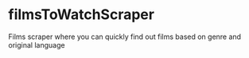 # filmsToWatchScraper
Films scraper where you can quickly find out films based on genre and original language 
